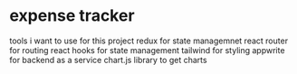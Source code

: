 # expense tracker

tools i want to use for this project
redux for state managemnet
react router for routing
react hooks for state management
tailwind for styling
appwrite for backend as a service
chart.js library to get charts
